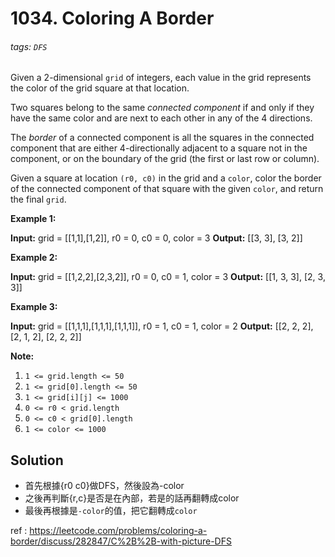# 1034. Coloring A Border

###### tags: `DFS`

Given a 2-dimensional `grid` of integers, each value in the grid represents the color of the grid square at that location.

Two squares belong to the same _connected component_ if and only if they have the same color and are next to each other in any of the 4 directions.

The _border_ of a connected component is all the squares in the connected component that are either 4-directionally adjacent to a square not in the component, or on the boundary of the grid (the first or last row or column).

Given a square at location `(r0, c0)` in the grid and a `color`, color the border of the connected component of that square with the given `color`, and return the final `grid`.

**Example 1:**

**Input:** grid = \[\[1,1\],\[1,2\]\], r0 = 0, c0 = 0, color = 3
**Output:** \[\[3, 3\], \[3, 2\]\]

**Example 2:**

**Input:** grid = \[\[1,2,2\],\[2,3,2\]\], r0 = 0, c0 = 1, color = 3
**Output:** \[\[1, 3, 3\], \[2, 3, 3\]\]

**Example 3:**

**Input:** grid = \[\[1,1,1\],\[1,1,1\],\[1,1,1\]\], r0 = 1, c0 = 1, color = 2
**Output:** \[\[2, 2, 2\], \[2, 1, 2\], \[2, 2, 2\]\]

**Note:**

1.  `1 <= grid.length <= 50`
2.  `1 <= grid[0].length <= 50`
3.  `1 <= grid[i][j] <= 1000`
4.  `0 <= r0 < grid.length`
5.  `0 <= c0 < grid[0].length`
6.  `1 <= color <= 1000`


## Solution


- 首先根據{r0 c0}做DFS，然後設為-color
- 之後再判斷{r,c}是否是在內部，若是的話再翻轉成color
- 最後再根據是`-color`的值，把它翻轉成`color`

ref : https://leetcode.com/problems/coloring-a-border/discuss/282847/C%2B%2B-with-picture-DFS
